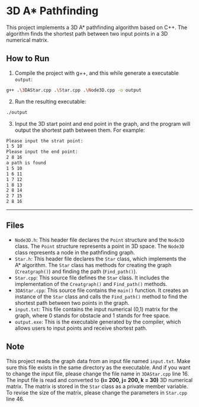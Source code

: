 # 3D A* Pathfinding

This project implements a 3D A* pathfinding algorithm based on C++.
The algorithm finds the shortest path between two input points in a 3D numerical matrix.

## How to Run

1. Compile the project with g++, and this while generate a executable `output`:

```bash
g++ .\3DAStar.cpp .\Star.cpp .\Node3D.cpp -o output
```

2. Run the resulting executable:

```bash
./output
```

3. Input the 3D start point and end point in the graph, and the program will output the shortest path between them. For example:

```bash
Please input the strat point:
1 5 10
Please input the end point:
2 8 16
a path is found 
1 5 10
1 6 11
1 7 12
1 8 13
2 8 14
2 7 15
2 8 16
```

---

## Files

- `Node3D.h`: This header file declares the `Point` structure and the `Node3D` class. The `Point` structure represents a point in 3D space. The `Node3D` class represents a node in the pathfinding graph.
- `Star.h`: This header file declares the `Star` class, which implements the A* algorithm. The `Star` class has methods for creating the graph (`Creatgraph()`) and finding the path (`Find_path()`).
- `Star.cpp`: This source file defines the `Star` class. It includes the implementation of the `Creatgraph()` and `Find_path()` methods.
- `3DAStar.cpp`: This source file contains the `main()` function. It creates an instance of the `Star` class and calls the `Find_path()` method to find the shortest path between two points in the graph.
- `input.txt`: This file contains the input numerical (0,1) matrix for the graph, where 0 stands for obstacle and 1 stands for free space.
- `output.exe`: This is the executable generated by the compiler, which allows users to input points and receive shortest path.

## Note

This project reads the graph data from an input file named `input.txt`. Make sure this file exists in the same directory as the executable. And if you want to change the input file, please change the file name in `3DAStar.cpp` line 16.
The input file is read and converted to **(i= 200, j= 200, k = 30)** 3D numerical matrix. The matrix is stored in the `Star` class as a private member variable. To revise the size of the matrix, please change the parameters in `Star.cpp` line 46.
